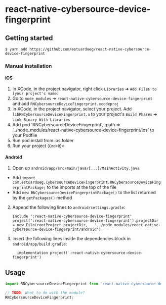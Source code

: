 
# react-native-cybersource-device-fingerprint

## Getting started

`$ yarn add https://github.com/estuardoeg/react-native-cybersource-device-fingerprint`

### Manual installation


#### iOS

1. In XCode, in the project navigator, right click `Libraries` ➜ `Add Files to [your project's name]`
2. Go to `node_modules` ➜ `react-native-cybersource-device-fingerprint` and add `RNCybersourceDeviceFingerprint.xcodeproj`
3. In XCode, in the project navigator, select your project. Add `libRNCybersourceDeviceFingerprint.a` to your project's `Build Phases` ➜ `Link Binary With Libraries`
4. Add pod 'RNCybersourceDeviceFingerprint', :path => '../node_modules/react-native-cybersource-device-fingerprint/ios' to your Podfile
5. Run pod install from ios folder
5. Run your project (`Cmd+R`)<

#### Android

1. Open up `android/app/src/main/java/[...]/MainActivity.java`
  - Add `import com.estuardoeg.CybersourceDeviceFingerprint.RNCybersourceDeviceFingerprintPackage;` to the imports at the top of the file
  - Add `new RNCybersourceDeviceFingerprintPackage()` to the list returned by the `getPackages()` method
2. Append the following lines to `android/settings.gradle`:
  	```
  	include ':react-native-cybersource-device-fingerprint'
  	project(':react-native-cybersource-device-fingerprint').projectDir = new File(rootProject.projectDir, 	'../node_modules/react-native-cybersource-device-fingerprint/android')
  	```
3. Insert the following lines inside the dependencies block in `android/app/build.gradle`:
  	```
      implementation project(':react-native-cybersource-device-fingerprint')
  	```


## Usage
```javascript
import RNCybersourceDeviceFingerprint from 'react-native-cybersource-device-fingerprint';

// TODO: What to do with the module?
RNCybersourceDeviceFingerprint;
```
  